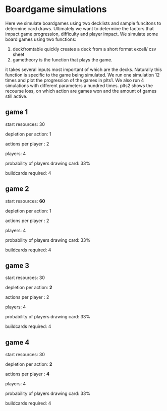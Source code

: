 # Boardgame simulations

Here we simulate boardgames using two decklists and sample funcitons to determine card draws. Ultimately we want to determine the factors that impact game progression, difficulty and player impact.
We simulate some board games using two functions:
1. deckfromtable quickly creates a deck from a short format excell/ csv sheet
2. gametheory is the function that plays the game. 

it takes several inputs most important of which are the decks. Naturally this function is specific to the game being simulated. We run one simulation 12 times and plot the progression of the games in plts1. We also run 4 simulations with different parameters a hundred times. plts2 shows the recourse loss, on which action are games won and the amount of games still active. 

## game 1

start resources: 30

depletion per action: 1

actions per player : 2

players: 4

probability of players drawing card: 33%

buildcards required: 4

## game 2

start resources: **60**

depletion per action: 1

actions per player : 2

players: 4

probability of players drawing card: 33%

buildcards required: 4

## game 3

start resources: 30

depletion per action: **2**

actions per player : 2

players: 4

probability of players drawing card: 33%

buildcards required: 4

## game 4

start resources: 30

depletion per action: **2**

actions per player : **4**

players: 4

probability of players drawing card: 33%

buildcards required: 4

